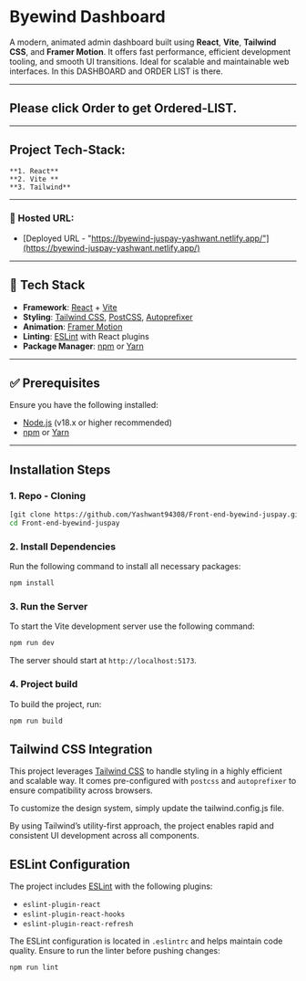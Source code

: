# Byewind Dashboard

A modern, animated admin dashboard built using **React**, **Vite**, **Tailwind CSS**, and **Framer Motion**. It offers fast performance, efficient development tooling, and smooth UI transitions. Ideal for scalable and maintainable web interfaces.
In this DASHBOARD and ORDER LIST is there. 

---

## Please click Order to get Ordered-LIST.

---

## Project Tech-Stack: 
	**1. React**
	**2. Vite **
	**3. Tailwind**
---

### 🔗 Hosted URL:

- [Deployed URL - "https://byewind-juspay-yashwant.netlify.app/"](https://byewind-juspay-yashwant.netlify.app/)

---

## 🧰 Tech Stack

- **Framework**: [React](https://reactjs.org/) + [Vite](https://vitejs.dev/)
- **Styling**: [Tailwind CSS](https://tailwindcss.com/), [PostCSS](https://postcss.org/), [Autoprefixer](https://github.com/postcss/autoprefixer)
- **Animation**: [Framer Motion](https://www.framer.com/motion/)
- **Linting**: [ESLint](https://eslint.org/) with React plugins
- **Package Manager**: [npm](https://www.npmjs.com/) or [Yarn](https://yarnpkg.com/)

---

## ✅ Prerequisites

Ensure you have the following installed:

- [Node.js](https://nodejs.org/) (v18.x or higher recommended)
- [npm](https://www.npmjs.com/) or [Yarn](https://yarnpkg.com/)

---

## Installation Steps

### 1. Repo - Cloning

```bash
[git clone https://github.com/Yashwant94308/Front-end-byewind-juspay.git](https://github.com/Yashwant94308/Front-end-byewind-juspay)
cd Front-end-byewind-juspay
```

### 2. Install Dependencies

Run the following command to install all necessary packages:

```bash
npm install
```

### 3. Run the Server

To start the Vite development server use the following command:

```bash
npm run dev
```

The server should start at `http://localhost:5173`.

### 4. Project build

To build the project, run:

```bash
npm run build
```
## Tailwind CSS Integration

This project leverages [Tailwind CSS](https://tailwindcss.com/) to handle styling in a highly efficient and scalable way. It comes pre-configured with `postcss` and `autoprefixer` to ensure compatibility across browsers.

To customize the design system, simply update the tailwind.config.js file.

By using Tailwind’s utility-first approach, the project enables rapid and consistent UI development across all components.

## ESLint Configuration

The project includes [ESLint](https://eslint.org/) with the following plugins:

- `eslint-plugin-react`
- `eslint-plugin-react-hooks`
- `eslint-plugin-react-refresh`

The ESLint configuration is located in `.eslintrc` and helps maintain code quality. Ensure to run the linter before pushing changes:

```bash
npm run lint
```